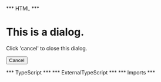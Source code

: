 *** HTML ***

# This is a dialog.

Click 'cancel' to close this dialog.

<button mat-raised-button matDialogClose>Cancel</button>

*** TypeScript ***
*** ExternalTypeScript ***
*** Imports ***
